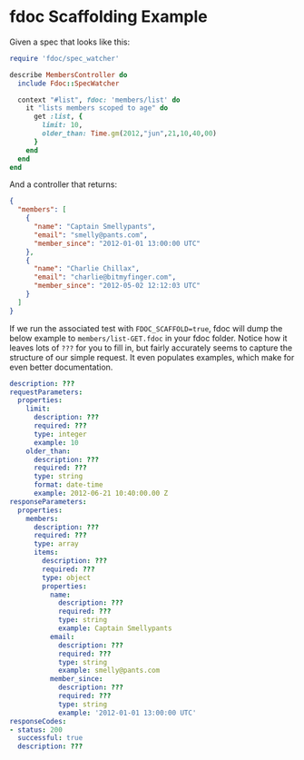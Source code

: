 # fdoc Scaffolding Example

Given a spec that looks like this:

```ruby
require 'fdoc/spec_watcher'

describe MembersController do
  include Fdoc::SpecWatcher

  context "#list", fdoc: 'members/list' do
    it "lists members scoped to age" do
      get :list, {
        limit: 10,
        older_than: Time.gm(2012,"jun",21,10,40,00)
      }
    end
  end
end
````

And a controller that returns:

```json
{
  "members": [
    {
      "name": "Captain Smellypants",
      "email": "smelly@pants.com",
      "member_since": "2012-01-01 13:00:00 UTC"
    },
    {
      "name": "Charlie Chillax",
      "email": "charlie@bitmyfinger.com",
      "member_since": "2012-05-02 12:12:03 UTC"
    }
  ]
}
```


If we run the associated test with `FDOC_SCAFFOLD=true`, fdoc will dump the below example to `members/list-GET.fdoc` in your fdoc folder. Notice how it leaves lots of `???` for you to fill in, but fairly accurately seems to capture the structure of our simple request. It even populates examples, which make for even better documentation.

```yaml
description: ???
requestParameters:
  properties:
    limit:
      description: ???
      required: ???
      type: integer
      example: 10
    older_than:
      description: ???
      required: ???
      type: string
      format: date-time
      example: 2012-06-21 10:40:00.00 Z
responseParameters:
  properties:
    members:
      description: ???
      required: ???
      type: array
      items:
        description: ???
        required: ???
        type: object
        properties:
          name:
            description: ???
            required: ???
            type: string
            example: Captain Smellypants
          email:
            description: ???
            required: ???
            type: string
            example: smelly@pants.com
          member_since:
            description: ???
            required: ???
            type: string
            example: '2012-01-01 13:00:00 UTC'
responseCodes:
- status: 200
  successful: true
  description: ???
```
